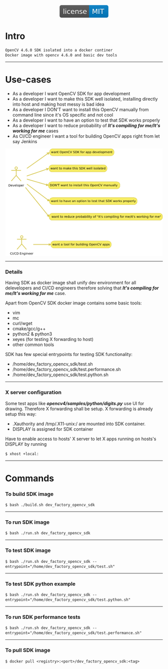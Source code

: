 <div align="center">
    <img src="images/license-MIT-blue.svg">
</div>

# Intro
    OpenCV 4.6.0 SDK isolated into a docker continer
    Docker image with opencv 4.6.0 and basic dev tools

---


# Use-cases
- As a developer I want OpenCV SDK for app development
- As a developer I want to make this SDK well isolated, installing directly into host and making host messy is bad idea
- As a developer I DON'T want to install this OpenCV manually from command line since it's OS specific and not cool
- As a developer I want to have an option to test that SDK works properly
- As a developer I want to reduce probability of ***It's compiling for me/It's working for me*** cases
- As CI/CD engineer I want a tool for building OpenCV apps right from let say Jenkins

<div align="center">
    <img src="images/use_cases.png">
</div>

---


### Details
Having SDK as docker image shall unify dev environment for all delevelopers and CI/CD engineers therefore solving that ***It's compiling for me/It's working for me*** case.

Apart from OpenCV SDK docker image contains some basic tools: 
* vim
* mc
* curl/wget
* cmake/gcc/g++
* python2 & python3
* xeyes (for testing X forwarding to host)
* other common tools

SDK has few special entrypoints for testing SDK functionality:
* /home/dev_factory_opencv_sdk/test.sh
* /home/dev_factory_opencv_sdk/test.performance.sh
* /home/dev_factory_opencv_sdk/test.python.sh

---


### X server configuration

Some test apps like ***opencv4/samples/python/digits.py*** use UI for drawing.
Therefore X forwarding shall be setup.
X forwarding is already setup this way:
- .Xauthority and /tmp/.X11-unix:/ are mounted into SDK container.
- DISPLAY is assigned for SDK container

Have to enable access to hosts' X server to let X apps running on hosts's DISPLAY by running
```
$ xhost +local: 
````

---


# Commands

### To build SDK image
```
$ bash ./build.sh dev_factory_opencv_sdk
```

---



### To run SDK image
```
$ bash ./run.sh dev_factory_opencv_sdk
```

---


### To test SDK image
```
$ bash ./run.sh dev_factory_opencv_sdk --entrypoint="/home/dev_factory_opencv_sdk/test.sh"
```

---



### To test SDK python example
```
$ bash ./run.sh dev_factory_opencv_sdk --entrypoint="/home/dev_factory_opencv_sdk/test.python.sh"
```

---


### To run SDK performance tests
```
$ bash ./run.sh dev_factory_opencv_sdk --entrypoint="/home/dev_factory_opencv_sdk/test.performance.sh"
```

---


### To pull SDK image
```
$ docker pull <registry>:<port>/dev_factory_opencv_sdk:<tag>
```



